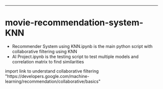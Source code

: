 ***
# movie-recommendation-system-KNN
<ul>
  <li>Recommender System using KNN.ipynb is the main python script with collaborative filtering using KNN</li>
  <li>AI Project.ipynb is the testing script to test multiple models and correlation matrix to find similarities</li>
</ul>
import link to understand collaborative filtering "https://developers.google.com/machine-learning/recommendation/collaborative/basics"
